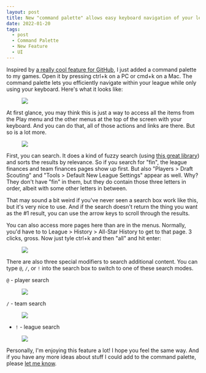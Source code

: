 ```yaml
---
layout: post
title: New "command palette" allows easy keyboard navigation of your league
date: 2022-01-20
tags:
  - post
  - Command Palette
  - New Feature
  - UI
---
```


Inspired by [a really cool feature for GitHub](https://docs.github.com/en/get-started/using-github/github-command-palette), I just added a command palette to my games. Open it by pressing ctrl+k on a PC or cmd+k on a Mac. The command palette lets you efficiently navigate within your league while only using your keyboard. Here's what it looks like:

<!--more-->

<figure><a href="/files/command-palette-1.png"><img src="/files/command-palette-1.png" class="img-fluid"></a></figure>

At first glance, you may think this is just a way to access all the items from the Play menu and the other menus at the top of the screen with your keyboard. And you can do that, all of those actions and links are there. But so is a lot more.

<figure><img src="/files/command-palette-2.png" class="img-fluid"></figure>

First, you can search. It does a kind of fuzzy search (using [this great library](https://github.com/kentcdodds/match-sorter)) and sorts the results by relevance. So if you search for "fin", the league finances and team finances pages show up first. But also "Players > Draft Scouting" and "Tools > Default New League Settings" appear as well. Why? They don't have "fin" in them, but they do contain those three letters in order, albeit with some other letters in between.

That may sound a bit weird if you've never seen a search box work like this, but it's very nice to use. And if the search doesn't return the thing you want as the #1 result, you can use the arrow keys to scroll through the results.

You can also access more pages here than are in the menus. Normally, you'd have to to League > History > All-Star History to get to that page. 3 clicks, gross. Now just tyle ctrl+k and then "all" and hit enter:

<figure><img src="/files/command-palette-3.png" class="img-fluid"></figure>

There are also three special modifiers to search additional content. You can type `@`, `/`, or `!` into the search box to switch to one of these search modes.

`@` - player search

<figure><img src="/files/command-palette-4.png" class="img-fluid"></figure>

`/` - team search

<figure><img src="/files/command-palette-5.png" class="img-fluid"></figure>

- `!` - league search

<figure><img src="/files/command-palette-6.png" class="img-fluid"></figure>

Personally, I'm enjoying this feature a lot! I hope you feel the same way. And if you have any more ideas about stuff I could add to the command palette, please [let me know](/contact/).
